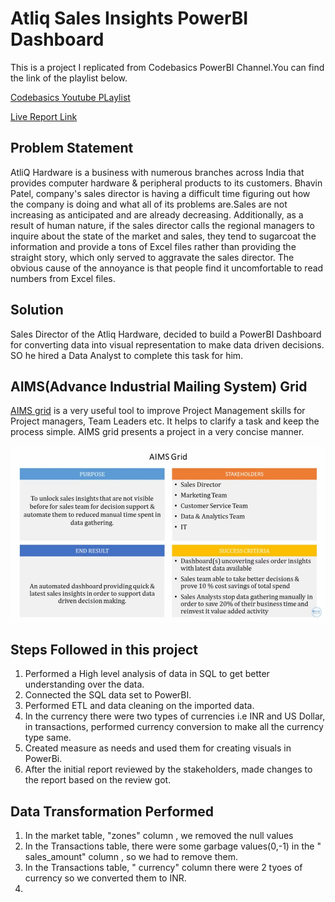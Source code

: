 # Atliq Sales Insights PowerBI Dashboard

This is a project I replicated from Codebasics PowerBI Channel.You can find the link of the playlist below.

[Codebasics Youtube PLaylist](https://www.youtube.com/playlist?list=PLeo1K3hjS3uva8pk1FI3iK9kCOKQdz1I9)

[Live Report Link]()


## Problem Statement
AtliQ Hardware is a business with numerous branches across India that provides computer hardware & peripheral products to its customers. Bhavin Patel, company's sales director is having a difficult time figuring out how the company is doing and what all of its problems are.Sales are not increasing as anticipated and are already decreasing. Additionally, as a result of human nature, if the sales director calls the regional managers to inquire about the state of the market and sales, they tend to sugarcoat the information and provide a tons of Excel files rather than providing the straight story, which only served to aggravate the sales director.
The obvious cause of the annoyance is that people find it uncomfortable to read numbers from Excel files.


## Solution
Sales Director of the Atliq Hardware, decided to build a PowerBI Dashboard for converting data into visual representation  to make data driven decisions. SO he hired a Data Analyst to complete this task for him.

## AIMS(Advance Industrial Mailing System) Grid
[AIMS grid](https://www.linkedin.com/pulse/aims-grid-bulls-eye-project-management-tool-data-analysts-ramesh/) is a very useful tool to improve Project Management skills for Project managers, Team Leaders etc. It helps to clarify a task and keep the process simple. AIMS grid presents a project in a very concise manner.

![Alt text](https://github.com/sassykrishna-049/Atliq_sales_insights_powerbi/blob/main/AIMS.jpg)

## Steps Followed in this project

1. Performed a High level analysis of data in SQL to get better understanding over the data.
2. Connected the SQL data set to PowerBI.
3. Performed ETL and data cleaning on the imported data.
4. In the currency there were two types of currencies i.e INR and US Dollar, in transactions, performed currency conversion to make all the currency type same.
5. Created measure as needs and used them for creating visuals in PowerBi.
6. After the initial report reviewed by the stakeholders, made changes to the report based on the review got.

## Data Transformation Performed
1. In the market table, "zones" column , we removed the null values
2. In the Transactions table, there were some garbage values(0,-1) in the " sales_amount" column , so we had to remove them.
3. In the Transactions table, " currency" column there were 2 tyoes of currency so we converted them to INR.
4. 



